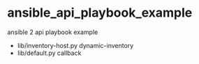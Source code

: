 # ansible_api_playbook_example
ansible 2 api playbook example

* lib/inventory-host.py  dynamic-inventory
* lib/default.py         callback

